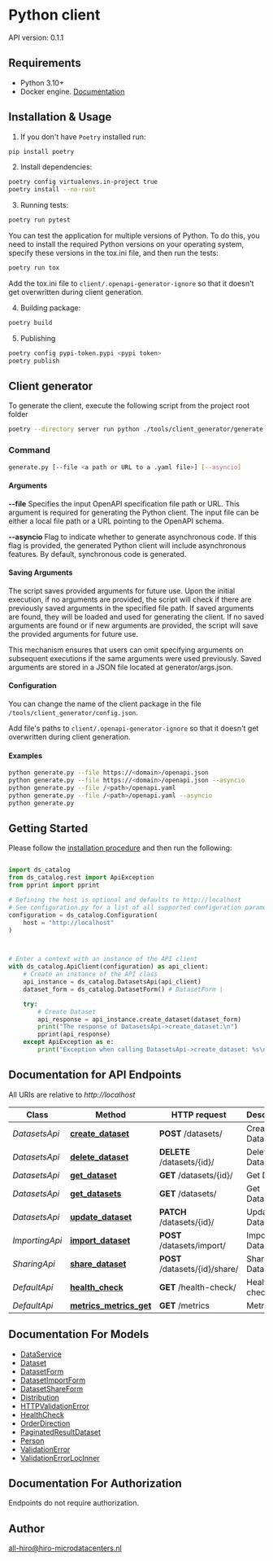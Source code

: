 # Python client
API version: 0.1.1

## Requirements

- Python 3.10+
- Docker engine. [Documentation](https://docs.docker.com/engine/install/)

## Installation & Usage

1. If you don't have `Poetry` installed run:

```bash
pip install poetry
```

2. Install dependencies:

```bash
poetry config virtualenvs.in-project true
poetry install --no-root
```

3. Running tests:

```bash
poetry run pytest
```

You can test the application for multiple versions of Python. To do this, you need to install the required Python versions on your operating system, specify these versions in the tox.ini file, and then run the tests:
```bash
poetry run tox
```
Add the tox.ini file to `client/.openapi-generator-ignore` so that it doesn't get overwritten during client generation.

4. Building package:

```bash
poetry build
```

5. Publishing
```bash
poetry config pypi-token.pypi <pypi token>
poetry publish
```

## Client generator
To generate the client, execute the following script from the project root folder
```bash
poetry --directory server run python ./tools/client_generator/generate.py --file ./api/openapi.yaml
```

### Command
```bash
generate.py [--file <a path or URL to a .yaml file>] [--asyncio]
```

#### Arguments
**--file**
Specifies the input OpenAPI specification file path or URL. This argument is required for generating the Python client. The input file can be either a local file path or a URL pointing to the OpenAPI schema.

**--asyncio**
Flag to indicate whether to generate asynchronous code. If this flag is provided, the generated Python client will include asynchronous features. By default, synchronous code is generated.

#### Saving Arguments

The script saves provided arguments for future use. Upon the initial execution, if no arguments are provided, the script will check if there are previously saved arguments in the specified file path. If saved arguments are found, they will be loaded and used for generating the client. If no saved arguments are found or if new arguments are provided, the script will save the provided arguments for future use.

This mechanism ensures that users can omit specifying arguments on subsequent executions if the same arguments were used previously. Saved arguments are stored in a JSON file located at generator/args.json.

#### Configuration
You can change the name of the client package in the file `/tools/client_generator/config.json`.

Add file's paths to `client/.openapi-generator-ignore` so that it doesn't get overwritten during client generation.

#### Examples

```bash
python generate.py --file https://<domain>/openapi.json
python generate.py --file https://<domain>/openapi.json --asyncio
python generate.py --file /<path>/openapi.yaml
python generate.py --file /<path>/openapi.yaml --asyncio
python generate.py
```

## Getting Started

Please follow the [installation procedure](#installation--usage) and then run the following:

```python

import ds_catalog
from ds_catalog.rest import ApiException
from pprint import pprint

# Defining the host is optional and defaults to http://localhost
# See configuration.py for a list of all supported configuration parameters.
configuration = ds_catalog.Configuration(
    host = "http://localhost"
)



# Enter a context with an instance of the API client
with ds_catalog.ApiClient(configuration) as api_client:
    # Create an instance of the API class
    api_instance = ds_catalog.DatasetsApi(api_client)
    dataset_form = ds_catalog.DatasetForm() # DatasetForm | 

    try:
        # Create Dataset
        api_response = api_instance.create_dataset(dataset_form)
        print("The response of DatasetsApi->create_dataset:\n")
        pprint(api_response)
    except ApiException as e:
        print("Exception when calling DatasetsApi->create_dataset: %s\n" % e)

```

## Documentation for API Endpoints

All URIs are relative to *http://localhost*

Class | Method | HTTP request | Description
------------ | ------------- | ------------- | -------------
*DatasetsApi* | [**create_dataset**](docs/DatasetsApi.md#create_dataset) | **POST** /datasets/ | Create Dataset
*DatasetsApi* | [**delete_dataset**](docs/DatasetsApi.md#delete_dataset) | **DELETE** /datasets/{id}/ | Delete Dataset
*DatasetsApi* | [**get_dataset**](docs/DatasetsApi.md#get_dataset) | **GET** /datasets/{id}/ | Get Dataset
*DatasetsApi* | [**get_datasets**](docs/DatasetsApi.md#get_datasets) | **GET** /datasets/ | Get Datasets
*DatasetsApi* | [**update_dataset**](docs/DatasetsApi.md#update_dataset) | **PATCH** /datasets/{id}/ | Update Dataset
*ImportingApi* | [**import_dataset**](docs/ImportingApi.md#import_dataset) | **POST** /datasets/import/ | Import Dataset
*SharingApi* | [**share_dataset**](docs/SharingApi.md#share_dataset) | **POST** /datasets/{id}/share/ | Share Dataset
*DefaultApi* | [**health_check**](docs/DefaultApi.md#health_check) | **GET** /health-check/ | Health check
*DefaultApi* | [**metrics_metrics_get**](docs/DefaultApi.md#metrics_metrics_get) | **GET** /metrics | Metrics


## Documentation For Models

 - [DataService](docs/DataService.md)
 - [Dataset](docs/Dataset.md)
 - [DatasetForm](docs/DatasetForm.md)
 - [DatasetImportForm](docs/DatasetImportForm.md)
 - [DatasetShareForm](docs/DatasetShareForm.md)
 - [Distribution](docs/Distribution.md)
 - [HTTPValidationError](docs/HTTPValidationError.md)
 - [HealthCheck](docs/HealthCheck.md)
 - [OrderDirection](docs/OrderDirection.md)
 - [PaginatedResultDataset](docs/PaginatedResultDataset.md)
 - [Person](docs/Person.md)
 - [ValidationError](docs/ValidationError.md)
 - [ValidationErrorLocInner](docs/ValidationErrorLocInner.md)


<a id="documentation-for-authorization"></a>
## Documentation For Authorization

Endpoints do not require authorization.


## Author

all-hiro@hiro-microdatacenters.nl


